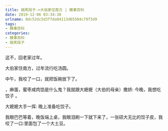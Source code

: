 ```yaml
---
title: 搞笑段子->大伯家住南方 | 糗事百科
date: 2019-12-06 03:34:38
urlname: 0dc52dc5d3ffda04113d65504c79f3d9
tags: 
- 糗事百科
categories:
- 糗事百科
- 搞笑段子
---
```

这不，回老家过年。

大伯家住南方，过年流行吃汤圆。

中午，我咬了一口，就把饭碗放下了。

，麻蛋，蜜枣咸肉馅是什么鬼？我就跟大嬷嬷（大伯的母亲）撒娇: 今晚，我想吃饺子 。

大嬷嬷大手一挥:  晚上准备吃饺子。

我眼巴巴等着，晚饭端上桌，我眼泪刷一下就下来了，一张硕大无比的饺子皮，我咬了一口:里面包了一个大土豆。


